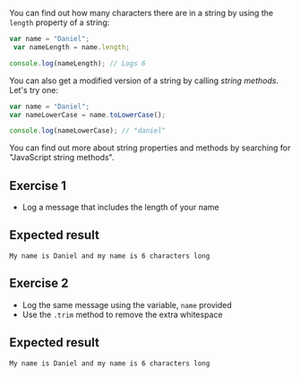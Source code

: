 You can find out how many characters there are in a string by using the `length` property of a string:

```js
var name = "Daniel";
 var nameLength = name.length;

console.log(nameLength); // Logs 6
```

You can also get a modified version of a string by calling _string methods_. Let's try one:

```js
var name = "Daniel";
var nameLowerCase = name.toLowerCase();

console.log(nameLowerCase); // "daniel"
```

You can find out more about string properties and methods by searching for "JavaScript string methods".

## Exercise 1

- Log a message that includes the length of your name

## Expected result

```
My name is Daniel and my name is 6 characters long
```

## Exercise 2

- Log the same message using the variable, `name` provided
- Use the `.trim` method to remove the extra whitespace

## Expected result

```
My name is Daniel and my name is 6 characters long
```
